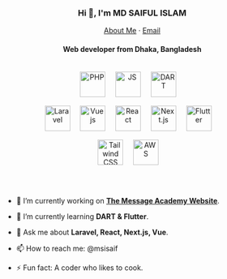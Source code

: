 <p align="center">
  <h3 align="center">Hi 👋, I'm MD SAIFUL ISLAM</h3>
</p>
<p align="center">
    <a href="https://msisaif.github.io">About Me</a>
    ·
    <a href="mailto:msi313.bd@gmail.com">Email</a>
</p>
<p align="center">
  <h4 align="center">Web developer from Dhaka, Bangladesh</h4>
</p>

<br/>

<div style="display: inline_block;" align="center">
  <img align="center" alt="PHP" height="50" src="https://github.com/msisaif/msisaif/assets/61042251/abf1b5b8-185f-41e2-a056-6c6217fa1f6d"> &nbsp; &nbsp;
  <img align="center" alt="JS" height="50" src="https://github.com/msisaif/msisaif/assets/61042251/567ef30c-6134-40b8-8a57-bb62c63aabef"> &nbsp; &nbsp;
  <img align="center" alt="DART" height="50" src="https://github.com/msisaif/msisaif/assets/61042251/656a3753-39da-4fd3-b0e2-ee20424839a5"> &nbsp; &nbsp;
</div>

<br/>

<div style="display: inline_block;" align="center">
  <img align="center" alt="Laravel" height="50" src="https://github.com/msisaif/msisaif/assets/61042251/4ed1b991-c33f-427b-898e-929a05d73643"> &nbsp; &nbsp;
  <img align="center" alt="Vue js" height="50" src="https://github.com/msisaif/msisaif/assets/61042251/a0927812-6a10-497d-9545-cbf66bea4c9b"> &nbsp; &nbsp;
  <img align="center" alt="React" height="50" src="https://github.com/msisaif/msisaif/assets/61042251/c97f9755-0c61-4956-a53c-c78f7fa1ee90"> &nbsp; &nbsp;
  <img align="center" alt="Next.js" height="50" src="https://github.com/msisaif/msisaif/assets/61042251/c9c724ff-da7b-4436-b80f-bf03cd384acd)"> &nbsp; &nbsp;
  <img align="center" alt="Flutter" height="50" src="https://github.com/msisaif/msisaif/assets/61042251/16cbc2cf-8399-4433-97dd-1f05273bc778"> &nbsp; &nbsp;
</div>

<br/>

<div style="display: inline_block;" align="center">
  <img align="center" alt="Tailwind CSS" height="50" src="https://github.com/msisaif/msisaif/assets/61042251/891fdde4-c4b6-4213-983d-707a49712e01"> &nbsp; &nbsp;
  <img align="center" alt="AWS" height="50" src="https://github.com/msisaif/msisaif/assets/61042251/87788dea-d59f-49a7-8716-1bac214edee2"> &nbsp; &nbsp;
</div>

<br/><br/>

- 🔭 I’m currently working on **[The Message Academy Website](https://messagebd.net/)**.

- 🌱 I’m currently learning **DART & Flutter**.

- 💬 Ask me about **Laravel, React, Next.js, Vue**.

- 📫 How to reach me: @msisaif

- ⚡ Fun fact: A coder who likes to cook.
